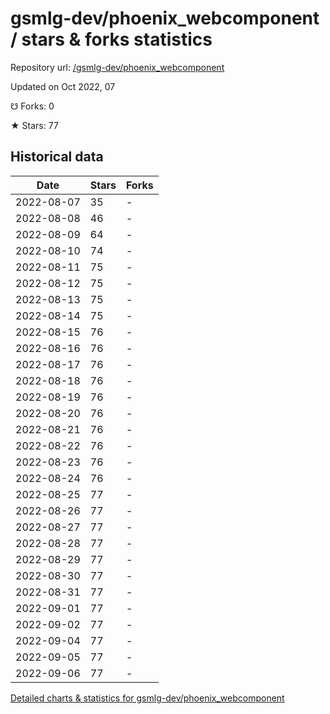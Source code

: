 # gsmlg-dev/phoenix_webcomponent / stars & forks statistics

Repository url: [/gsmlg-dev/phoenix_webcomponent](https://github.com/gsmlg-dev/phoenix_webcomponent)

Updated on Oct 2022, 07

☋ Forks: 0

★ Stars: 77

## Historical data
| Date | Stars | Forks |
|------|-------|-------|
| 2022-08-07 | 35 | - | 
| 2022-08-08 | 46 | - | 
| 2022-08-09 | 64 | - | 
| 2022-08-10 | 74 | - | 
| 2022-08-11 | 75 | - | 
| 2022-08-12 | 75 | - | 
| 2022-08-13 | 75 | - | 
| 2022-08-14 | 75 | - | 
| 2022-08-15 | 76 | - | 
| 2022-08-16 | 76 | - | 
| 2022-08-17 | 76 | - | 
| 2022-08-18 | 76 | - | 
| 2022-08-19 | 76 | - | 
| 2022-08-20 | 76 | - | 
| 2022-08-21 | 76 | - | 
| 2022-08-22 | 76 | - | 
| 2022-08-23 | 76 | - | 
| 2022-08-24 | 76 | - | 
| 2022-08-25 | 77 | - | 
| 2022-08-26 | 77 | - | 
| 2022-08-27 | 77 | - | 
| 2022-08-28 | 77 | - | 
| 2022-08-29 | 77 | - | 
| 2022-08-30 | 77 | - | 
| 2022-08-31 | 77 | - | 
| 2022-09-01 | 77 | - | 
| 2022-09-02 | 77 | - | 
| 2022-09-04 | 77 | - | 
| 2022-09-05 | 77 | - | 
| 2022-09-06 | 77 | - | 


[Detailed charts & statistics for gsmlg-dev/phoenix_webcomponent](https://reviewgithub.com/rep/gsmlg-dev/phoenix_webcomponent)
